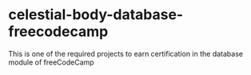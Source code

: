 # celestial-body-database-freecodecamp
This is one of the required projects to earn certification in the database module of freeCodeCamp
